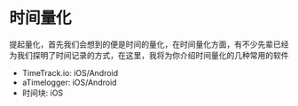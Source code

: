 # 时间量化

提起量化，首先我们会想到的便是时间的量化，在时间量化方面，有不少先辈已经为我们探明了时间记录的方式，在这里，我将为你介绍时间量化的几种常用的软件



- TimeTrack.io: iOS/Android
- aTimelogger: iOS/Android
- 时间块: iOS

